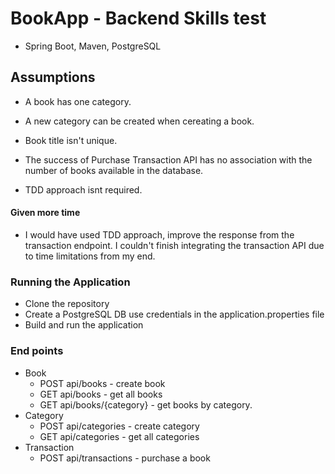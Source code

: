 # BookApp - Backend Skills test

* Spring Boot, Maven, PostgreSQL

## Assumptions

* A book has one category.

* A new category can be created when cereating a book.

* Book title isn't unique.
* The success of Purchase Transaction API has no association  with the number of books available in the database.

* TDD approach isnt required. 
#### Given more time
* I would have used TDD approach, improve the response from the transaction endpoint. I couldn't finish integrating the transaction API due to time limitations from my end.   

### Running the Application
* Clone the repository
* Create a PostgreSQL DB use credentials in the application.properties file 
* Build and run the application
### End points
* Book
	* POST api/books - create book
	* GET api/books - get all books
	* GET api/books/{category} - get books by category.
* Category
	* POST api/categories - create category
	* GET	 api/categories - get all categories
* Transaction
	* POST api/transactions - purchase a book
